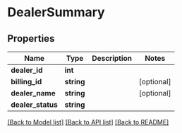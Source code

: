 # DealerSummary

## Properties
Name | Type | Description | Notes
------------ | ------------- | ------------- | -------------
**dealer_id** | **int** |  | 
**billing_id** | **string** |  | [optional] 
**dealer_name** | **string** |  | [optional] 
**dealer_status** | **string** |  | 

[[Back to Model list]](../README.md#documentation-for-models) [[Back to API list]](../README.md#documentation-for-api-endpoints) [[Back to README]](../README.md)


